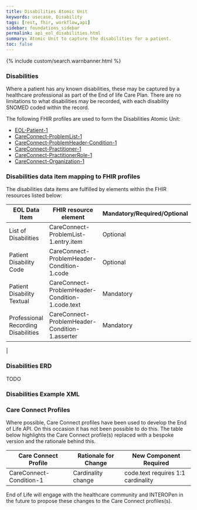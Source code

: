 ```yaml
---
title: Disabilities Atomic Unit
keywords: usecase, Disability
tags: [rest, fhir, workflow,api]
sidebar: foundations_sidebar
permalink: api_eol_disabilities.html
summary: Atomic Unit to capture the disabilities for a patient.
toc: false
---
```

{% include custom/search.warnbanner.html %}

### Disabilities ###

Where a patient has any known disabilities, these may be captured by a healthcare professional as part of the End of life Care Plan. There are no limitations to what disabilities may be recorded, with each disability SNOMED coded within the record.

The following FHIR profiles are used to form the Disabilities Atomic Unit:

- [EOL-Patient-1](https://fhir.nhs.uk/STU3/StructureDefinition/EOL-Patient-1)
- [CareConnect-ProblemList-1](https://fhir.hl7.org.uk/STU3/StructureDefinition/CareConnect-ProblemList-1)
- [CareConnect-ProblemHeader-Condition-1](https://fhir.hl7.org.uk/STU3/StructureDefinition/CareConnect-ProblemHeader-Condition-1)
- [CareConnect-Practitioner-1](https://fhir.hl7.org.uk/STU3/StructureDefinition/CareConnect-Practitioner-1)
- [CareConnect-PractitionerRole-1](https://fhir.hl7.org.uk/STU3/StructureDefinition/CareConnect-PractitionerRole-1)
- [CareConnect-Organization-1](https://fhir.hl7.org.uk/STU3/StructureDefinition/CareConnect-Organization-1)


### Disabilities data item mapping to FHIR profiles ###

The disabilities data items are fulfilled by elements within the FHIR resources listed below:

| EOL Data Item                       | FHIR resource element                                                   | Mandatory/Required/Optional |
|-------------------------------------|-------------------------------------------------------------------------|-----------------------------|
| List of Disabilities				  | CareConnect-ProblemList-1.entry.item											| Optional					|
| Patient Disability Code				  | CareConnect-ProblemHeader-Condition-1.code | Optional |
| Patient Disability Textual | CareConnect-ProblemHeader-Condition-1.code.text | Mandatory |
| Professional Recording Disabilities | CareConnect-ProblemHeader-Condition-1.asserter | Mandatory |
| 

### Disabilities ERD ###

TODO

### Disabilities Example XML ###

<script src="https://gist.github.com/IOPS-DEV/e4740ee872d5bc5be5c254ce42c6dc7b.js"></script>

<script src="https://gist.github.com/IOPS-DEV/5648828bd8b611fa938b3562a5c3e162.js"></script>

### Care Connect Profiles ###

Where possible, Care Connect profiles have been used to develop the End of Life API. On this occasion it has not been possible to do this. The table below highlights the Care Connect profile(s) replaced with a bespoke version and the rationale behind this.

| Care Connect Profile 	| Rationale for Change								     | New Component Required					 	   |
|-----------------------|--------------------------------------------------------|-------------------------------------------------|
| CareConnect-Condition-1 | Cardinality change									 | code.text requires 1:1 cardinality   		   |


End of Life will engage with the healthcare community and INTEROPen in the future to propose these changes to the Care Connect profiles(s).
